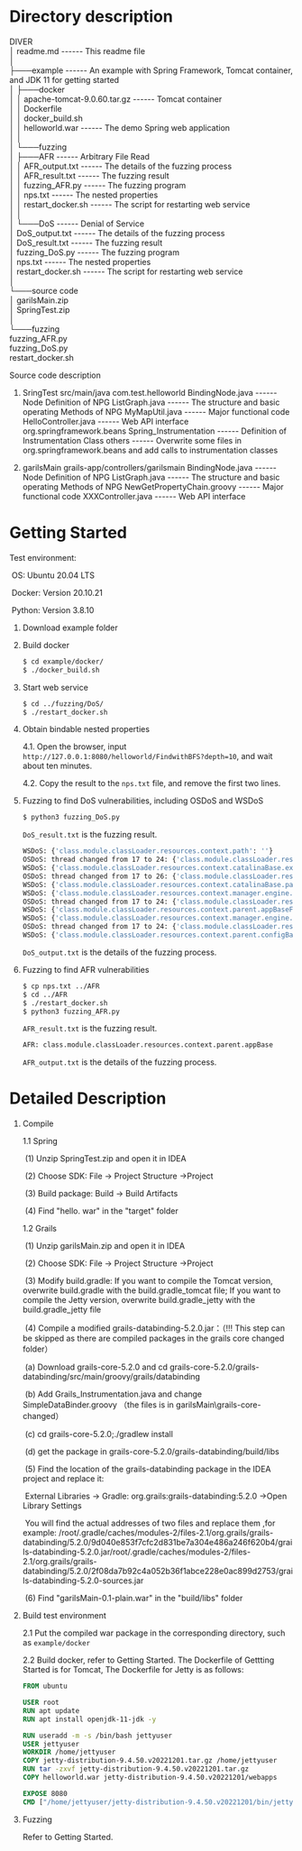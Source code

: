 # Directory description

DIVER  
│   readme.md  ------  This readme file  
│  
├───example  ------  An example with Spring Framework, Tomcat container, and JDK 11 for getting started  
│   ├───docker  
│   │       apache-tomcat-9.0.60.tar.gz  ------  Tomcat container  
│   │       Dockerfile  
│   │       docker_build.sh  
│   │       helloworld.war  ------  The demo Spring web application  
│   │  
│   └───fuzzing  
│       ├───AFR  ------  Arbitrary File Read  
│       │       AFR_output.txt  ------  The details of the fuzzing process  
│       │       AFR_result.txt  ------  The fuzzing result  
│       │       fuzzing_AFR.py  ------  The fuzzing program  
│       │       nps.txt  ------  The nested properties  
│       │       restart_docker.sh  ------  The script for restarting web service  
│       │  
│       └───DoS  ------  Denial of Service  
│               DoS_output.txt  ------  The details of the fuzzing process  
│               DoS_result.txt  ------  The fuzzing result  
│               fuzzing_DoS.py  ------  The fuzzing program  
│               nps.txt  ------  The nested properties  
│               restart_docker.sh  ------  The script for restarting web service  
│  
└───source code  
    │   garilsMain.zip  
    │   SpringTest.zip  
    │  
    └───fuzzing  
            fuzzing_AFR.py  
            fuzzing_DoS.py  
            restart_docker.sh  



Source code description 

1. SringTest
    src/main/java
        com.test.helloworld
            BindingNode.java   ------  Node Definition of NPG
            ListGraph.java  ------  The structure and basic operating Methods of NPG
            MyMapUtil.java  ------  Major functional code
            HelloController.java  ------  Web API interface 
        org.springframework.beans
            Spring_Instrumentation  ------  Definition of Instrumentation Class
            others  ------  Overwrite some files in org.springframework.beans and add calls to instrumentation classes

2. garilsMain
    grails-app/controllers/garilsmain
        BindingNode.java  ------  Node Definition of NPG
        ListGraph.java  ------  The structure and basic operating Methods of NPG
        NewGetPropertyChain.groovy  ------  Major functional code
        XXXController.java  ------  Web API interface 



# Getting Started

Test environment:

​	OS: Ubuntu 20.04 LTS

​	Docker: Version 20.10.21

​	Python: Version 3.8.10



1. Download example folder

    

2. Build docker

    ```bash
    $ cd example/docker/
    $ ./docker_build.sh
    ```

    

3. Start web service
   
    ```bash
    $ cd ../fuzzing/DoS/
    $ ./restart_docker.sh
    ```
    
    
    
4. Obtain bindable nested properties

    4.1. Open the browser, input `http://127.0.0.1:8080/helloworld/FindwithBFS?depth=10`, and wait about ten minutes.

    4.2. Copy the result to the `nps.txt` file, and remove the first two lines.

    

5. Fuzzing to find DoS vulnerabilities, including OSDoS and WSDoS
   
    ```bash
    $ python3 fuzzing_DoS.py
    ```
    `DoS_result.txt` is the fuzzing result.
    
    ```bash
    WSDoS: {'class.module.classLoader.resources.context.path': ''}
    OSDoS: thread changed from 17 to 24: {'class.module.classLoader.resources.context.startStopThreads': '100'}
    WSDoS: {'class.module.classLoader.resources.context.catalinaBase.executable': 'false'}
    OSDoS: thread changed from 17 to 26: {'class.module.classLoader.resources.context.parent.startStopThreads': '100'}
    WSDoS: {'class.module.classLoader.resources.context.catalinaBase.parentFile.executable': 'false'}
    WSDoS: {'class.module.classLoader.resources.context.manager.engine.defaultHost': ''}
    OSDoS: thread changed from 17 to 24: {'class.module.classLoader.resources.context.manager.engine.startStopThreads': '100'}
    WSDoS: {'class.module.classLoader.resources.context.parent.appBaseFile.executable': 'false'}
    WSDoS: {'class.module.classLoader.resources.context.manager.engine.service.mapper.defaultHostName': ''}
    OSDoS: thread changed from 17 to 24: {'class.module.classLoader.resources.context.manager.engine.service.server.utilityThreads': '100'}
    WSDoS: {'class.module.classLoader.resources.context.parent.configBaseFile.parentFile.parentFile.executable': 'false'}
    ```
    
    `DoS_output.txt` is the details of the fuzzing process.
    
    
    
5. Fuzzing to find AFR vulnerabilities
   
    ```bash
    $ cp nps.txt ../AFR
    $ cd ../AFR
    $ ./restart_docker.sh
    $ python3 fuzzing_AFR.py
    ```
    `AFR_result.txt` is the fuzzing result.
    
    ```bash
    AFR: class.module.classLoader.resources.context.parent.appBase
    ```
    
    `AFR_output.txt` is the details of the fuzzing process.





# Detailed Description

1. Compile

    1.1 Spring

    ​	(1) Unzip SpringTest.zip and open it in IDEA

    ​	(2) Choose SDK:  File -> Project Structure ->Project

    ​	(3) Build package:  Build -> Build Artifacts

    ​	(4) Find "hello. war" in the "target" folder

    1.2 Grails

    ​	(1)  Unzip garilsMain.zip and open it in IDEA

    ​	(2) Choose SDK:  File -> Project Structure ->Project

    ​	(3) Modify build.gradle: If you want to compile the Tomcat version, overwrite build.gradle with the build.gradle_tomcat file; If you want to compile the Jetty version, overwrite build.gradle_jetty with the build.gradle_jetty file

    ​	(4) Compile a modified grails-databinding-5.2.0.jar：（!!! This step can be skipped as there are compiled packages in the grails core changed folder）

    ​		(a) Download grails-core-5.2.0 and cd grails-core-5.2.0/grails-databinding/src/main/groovy/grails/databinding

    ​		(b) Add Grails_Instrumentation.java  and  change  SimpleDataBinder.groovy  （the files is in garilsMain\grails-core-changed）

    ​		(c) cd grails-core-5.2.0;./gradlew install

    ​		(d) get the package in grails-core-5.2.0/grails-databinding/build/libs

    ​	(5) Find the location of the grails-databinding package in the IDEA project and replace it: 

    ​		External Libraries -> Gradle: org.grails:grails-databinding:5.2.0 ->Open Library Settings

    ​		You will find the actual addresses of two files and replace them ,for example: 
    ​         /root/.gradle/caches/modules-2/files-2.1/org.grails/grails-databinding/5.2.0/9d040e853f7cfc2d831be7a304e486a246f620b4/grails-databinding-5.2.0.jar
    ​         /root/.gradle/caches/modules-2/files-2.1/org.grails/grails-databinding/5.2.0/2f08da7b92c4a052b36f1abce228e0ac899d2753/grails-databinding-5.2.0-sources.jar

    ​	(6) Find "garilsMain-0.1-plain.war" in the "build/libs" folder

    

2. Build test environment

    2.1 Put the compiled war package in the corresponding directory, such as `example/docker`

    2.2 Build docker, refer to Getting Started. The Dockerfile of Gettting Started is for Tomcat, The Dockerfile for Jetty is as follows:

    ```dockerfile
    FROM ubuntu
    
    USER root
    RUN apt update
    RUN apt install openjdk-11-jdk -y
    
    RUN useradd -m -s /bin/bash jettyuser
    USER jettyuser
    WORKDIR /home/jettyuser
    COPY jetty-distribution-9.4.50.v20221201.tar.gz /home/jettyuser
    RUN tar -zxvf jetty-distribution-9.4.50.v20221201.tar.gz
    COPY helloworld.war jetty-distribution-9.4.50.v20221201/webapps
    
    EXPOSE 8080
    CMD ["/home/jettyuser/jetty-distribution-9.4.50.v20221201/bin/jetty.sh", "run"]
    ```

    

3. Fuzzing

    Refer to Getting Started.


